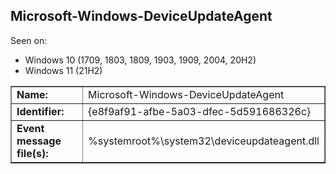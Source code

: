 ## Microsoft-Windows-DeviceUpdateAgent

Seen on:
* Windows 10 (1709, 1803, 1809, 1903, 1909, 2004, 20H2)
* Windows 11 (21H2)

<table border="1" class="docutils">
  <tbody>
    <tr>
      <td><b>Name:</b></td>
      <td>Microsoft-Windows-DeviceUpdateAgent</td>
    </tr>
    <tr>
      <td><b>Identifier:</b></td>
      <td>{e8f9af91-afbe-5a03-dfec-5d591686326c}</td>
    </tr>
    <tr>
      <td><b>Event message file(s):</b></td>
      <td>%systemroot%\system32\deviceupdateagent.dll</td>
    </tr>
  </tbody>
</table>

&nbsp;

